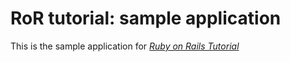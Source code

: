 # RoR tutorial: sample application

This is the sample application for [*Ruby on Rails Tutorial*](http://railstutorial.org/)
